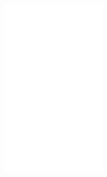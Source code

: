 <p align="center">
  <img width="320" height="270" src="https://github.com/Metasins/Stats/blob/master/generated/overview.svg">
  <img width ="320" height="270" src="https://github.com/Metasins/Stats/blob/master/generated/languages.svg">
</p>
